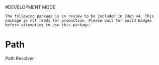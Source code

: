 #DEVELOPMENT MODE

```
The following package is in review to be included in Eden v4. This package is not ready for production. Please wait for build badges before attempting to use this package.
```

Path
======

Path Resolver